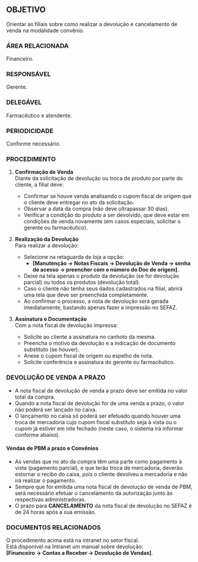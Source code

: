 ## OBJETIVO

Orientar as filiais sobre como realizar a devolução e cancelamento de venda na modalidade convênio.

### ÁREA RELACIONADA

Financeiro.

### RESPONSÁVEL

Gerente.

### DELEGÁVEL


Farmacêutico e atendente.

### PERIODICIDADE

Conforme necessário.

### PROCEDIMENTO

1. **Confirmação de Venda**  
   Diante da solicitação de devolução ou troca de produto por parte do cliente, a filial deve:
   - Confirmar se houve venda analisando o cupom fiscal de origem que o cliente deve entregar no ato da solicitação.
   - Observar a data da compra (não deve ultrapassar 30 dias).
   - Verificar a condição do produto a ser devolvido, que deve estar em condições de venda novamente (em casos especiais, solicitar o gerente ou farmacêutico).

2. **Realização da Devolução**  
   Para realizar a devolução:
   - Selecione na retaguarda de loja a opção:
     - **[Manutenção → Notas Fiscais → Devolução de Venda → senha de acesso → preencher com o número do Doc de origem]**.
   - Deixe na tela apenas o produto da devolução (se for devolução parcial) ou todos os produtos (devolução total).
   - Caso o cliente não tenha seus dados cadastrados na filial, abrirá uma tela que deve ser preenchida completamente.
   - Ao confirmar o processo, a nota de devolução será gerada imediatamente, bastando apenas fazer a impressão no SEFAZ.

3. **Assinatura e Documentação**  
   Com a nota fiscal de devolução impressa:
   - Solicite ao cliente a assinatura no canhoto da mesma.
   - Preencha o motivo da devolução e a indicação de documento substituto (se houver).
   - Anexe o cupom fiscal de origem ou espelho de nota.
   - Solicite conferência e assinatura do gerente ou farmacêutico.

### DEVOLUÇÃO DE VENDA A PRAZO

- A nota fiscal de devolução de venda a prazo deve ser emitida no valor total da compra.
- Quando a nota fiscal de devolução for de uma venda a prazo, o valor não poderá ser lançado no caixa.
- O lançamento no caixa só poderá ser efetuado quando houver uma troca de mercadoria cujo cupom fiscal substituto seja à vista ou o cupom já estiver em lote fechado (neste caso, o sistema irá informar conforme abaixo).

#### Vendas de PBM a prazo e Convênios
- As vendas que no ato da compra têm uma parte como pagamento à vista (pagamento parcial), e que terão troca de mercadoria, deverão estornar o recibo do caixa, pois o cliente devolveu a mercadoria e não irá realizar o pagamento.
- Sempre que for emitida uma nota fiscal de devolução de venda de PBM, será necessário efetuar o cancelamento da autorização junto às respectivas administradoras.
- O prazo para **CANCELAMENTO** da nota fiscal de devolução no SEFAZ é de 24 horas após a sua emissão.

### DOCUMENTOS RELACIONADOS

O procedimento acima está na intranet no setor fiscal.  
Está disponível na Intranet um manual sobre devolução:  
**[Financeiro → Contas a Receber → Devolução de Vendas]**.
